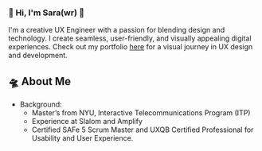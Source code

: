 ### 👋 Hi, I'm Sara(wr) 🦖

I'm a creative UX Engineer with a passion for blending design and technology. I create seamless, user-friendly, and visually appealing digital experiences. Check out my portfolio [here](https://sarawr.sotion.site/) for a visual journey in UX design and development.

## 🛸 About Me
- Background:
    - Master’s from NYU, Interactive Telecommunications Program (ITP)
    - Experience at Slalom and Amplify
    - Certified SAFe 5 Scrum Master and UXQB Certified Professional for Usability and User Experience.
